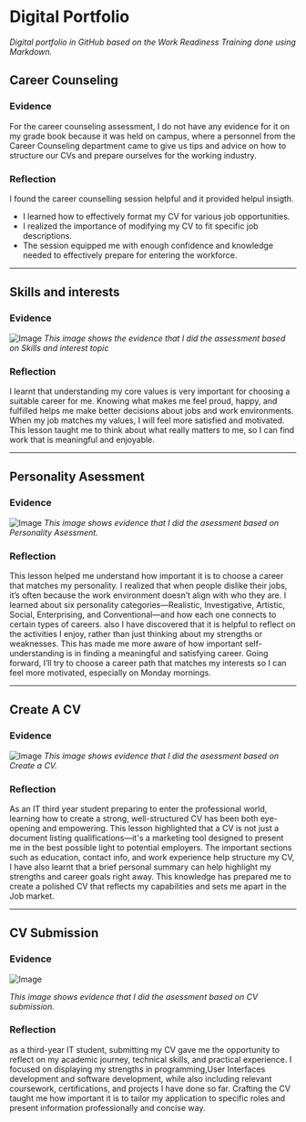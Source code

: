 # Digital Portfolio

*Digital portfolio in GitHub based on the Work Readiness Training done using Markdown.*

## Career Counseling

### Evidence

For the career counseling assessment, I do not have any evidence for it on my grade book because it was held on campus, where a personnel from the Career Counseling department came to give us tips and advice on how to structure our CVs and prepare ourselves for the working industry.

### Reflection
I found the career counselling session helpful and it provided helpul insigth.
- I learned how to effectively format my CV for various job opportunities.
- I realized the importance of modifying my CV to fit specific job descriptions.
- The session equipped me with enough confidence and knowledge needed to effectively prepare for entering the workforce.
***
## Skills and interests

### Evidence
![Image](https://github.com/user-attachments/assets/47c8672d-310f-4d61-a181-f0f4108e70aa)
*This image shows the evidence that I did the assessment based on Skills and interest topic*

### Reflection
I learnt that understanding my core values is very important for choosing a suitable career for me. Knowing what makes me feel proud, happy, and fulfilled helps me make better decisions about jobs and work environments. When my job matches my values, I will feel more satisfied and motivated. This lesson taught me to think about what really matters to me, so I can find work that is meaningful and enjoyable.
***
## Personality Asessment

### Evidence
![Image](https://github.com/user-attachments/assets/562784a4-c63c-4360-9855-e72ebfa2613f)
*This image shows evidence that I did the asessment based on Personality Asessment.*

### Reflection
This lesson helped me understand how important it is to choose a career that matches my personality. I realized that when people dislike their jobs, it’s often because the work environment doesn’t align with who they are. I learned about six personality categories—Realistic, Investigative, Artistic, Social, Enterprising, and Conventional—and how each one connects to certain types of careers.
also I have discovered that it is helpful to reflect on the activities I enjoy, rather than just thinking about my strengths or weaknesses. This has made me more aware of how important self-understanding is in finding a meaningful and satisfying career. Going forward, I’ll try to choose a career path that matches my interests so I can feel more motivated, especially on Monday mornings.

***
## Create A CV

### Evidence
![Image](https://github.com/user-attachments/assets/7d580d1b-b98a-43a6-9899-4131b252968b)
*This image shows evidence that I did the asessment based on Create a CV.*

### Reflection
As an IT third year student preparing to enter the professional world, learning how to create a strong, well-structured CV has been both eye-opening and empowering. This lesson highlighted that a CV is not just a document listing qualifications—it's a marketing tool designed to present me in the best possible light to potential employers. The important sections such as education, contact info, and work experience help structure my CV, I have also learnt that a brief personal summary can help highlight my strengths and career goals right away. This knowledge has prepared me to create a polished CV that reflects my capabilities and sets me apart in the Job market.

***
## CV Submission

### Evidence
![Image](https://github.com/user-attachments/assets/de163c53-6a8a-4fb0-ac9f-e59bffb30f6e)

*This image shows evidence that I did the asessment based on CV submission.*

### Reflection
as a third-year IT student, submitting my CV gave me the opportunity to reflect on my academic journey, technical skills, and practical experience. I focused on displaying my strengths in programming,User Interfaces development and software development, while also including relevant coursework, certifications, and projects I have done so far. Crafting the CV taught me how important it is to tailor my application to specific roles and present information professionally and concise way. 




